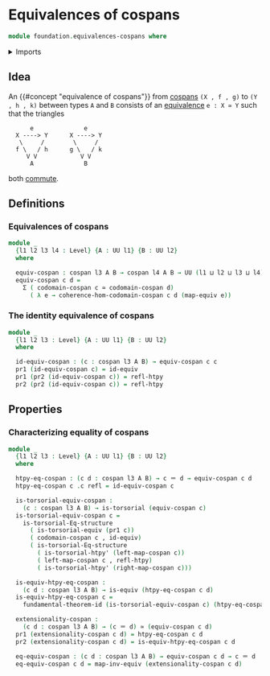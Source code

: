 # Equivalences of cospans

```agda
module foundation.equivalences-cospans where
```

<details><summary>Imports</summary>

```agda
open import foundation.cospans
open import foundation.dependent-pair-types
open import foundation.fundamental-theorem-of-identity-types
open import foundation.homotopy-induction
open import foundation.morphisms-cospans
open import foundation.structure-identity-principle
open import foundation.univalence
open import foundation.universe-levels

open import foundation-core.equivalences
open import foundation-core.homotopies
open import foundation-core.identity-types
open import foundation-core.torsorial-type-families
```

</details>

## Idea

An {{#concept "equivalence of cospans"}} from [cospans](foundation.cospans.md)
`(X , f , g)` to `(Y , h , k)` between types `A` and `B` consists of an
[equivalence](foundation-core.equivalences.md) `e : X ≃ Y` such that the
triangles

```text
      e              e
  X ----> Y      X ----> Y
   \     /        \     /
  f \   / h      g \   / k
     V V            V V
      A              B
```

both [commute](foundation.commuting-triangles-of-maps.md).

## Definitions

### Equivalences of cospans

```agda
module _
  {l1 l2 l3 l4 : Level} {A : UU l1} {B : UU l2}
  where

  equiv-cospan : cospan l3 A B → cospan l4 A B → UU (l1 ⊔ l2 ⊔ l3 ⊔ l4)
  equiv-cospan c d =
    Σ ( codomain-cospan c ≃ codomain-cospan d)
      ( λ e → coherence-hom-codomain-cospan c d (map-equiv e))
```

### The identity equivalence of cospans

```agda
module _
  {l1 l2 l3 : Level} {A : UU l1} {B : UU l2}
  where

  id-equiv-cospan : (c : cospan l3 A B) → equiv-cospan c c
  pr1 (id-equiv-cospan c) = id-equiv
  pr1 (pr2 (id-equiv-cospan c)) = refl-htpy
  pr2 (pr2 (id-equiv-cospan c)) = refl-htpy
```

## Properties

### Characterizing equality of cospans

```agda
module _
  {l1 l2 l3 : Level} {A : UU l1} {B : UU l2}
  where

  htpy-eq-cospan : (c d : cospan l3 A B) → c ＝ d → equiv-cospan c d
  htpy-eq-cospan c .c refl = id-equiv-cospan c

  is-torsorial-equiv-cospan :
    (c : cospan l3 A B) → is-torsorial (equiv-cospan c)
  is-torsorial-equiv-cospan c =
    is-torsorial-Eq-structure
      ( is-torsorial-equiv (pr1 c))
      ( codomain-cospan c , id-equiv)
      ( is-torsorial-Eq-structure
        ( is-torsorial-htpy' (left-map-cospan c))
        ( left-map-cospan c , refl-htpy)
        ( is-torsorial-htpy' (right-map-cospan c)))

  is-equiv-htpy-eq-cospan :
    (c d : cospan l3 A B) → is-equiv (htpy-eq-cospan c d)
  is-equiv-htpy-eq-cospan c =
    fundamental-theorem-id (is-torsorial-equiv-cospan c) (htpy-eq-cospan c)

  extensionality-cospan :
    (c d : cospan l3 A B) → (c ＝ d) ≃ (equiv-cospan c d)
  pr1 (extensionality-cospan c d) = htpy-eq-cospan c d
  pr2 (extensionality-cospan c d) = is-equiv-htpy-eq-cospan c d

  eq-equiv-cospan : (c d : cospan l3 A B) → equiv-cospan c d → c ＝ d
  eq-equiv-cospan c d = map-inv-equiv (extensionality-cospan c d)
```
